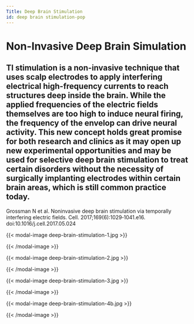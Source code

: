 ```yaml
---
Title: Deep Brain Stimulation
id: deep brain stimulation-pop
---
```

# Non-Invasive Deep Brain Simulation

TI stimulation is a non-invasive technique that uses scalp electrodes to apply interfering electrical high-frequency currents to reach structures deep inside the brain. While the applied frequencies of the electric fields themselves are too high to induce neural firing, the frequency of the envelop can drive neural activity. This new concept holds great promise for both research and clinics as it may open up new experimental opportunities and may be used for selective deep brain stimulation to treat certain disorders without the necessity of surgically implanting electrodes within certain brain areas, which is still common practice today.
---
Grossman N et al. Noninvasive deep brain stimulation via temporally interfering electric fields.  Cell. 2017;169(6):1029‐1041.e16. doi:10.1016/j.cell.2017.05.024

{{< modal-image deep-brain-stimulation-1.jpg >}}

{{< /modal-image >}}

{{< modal-image deep-brain-stimulation-2.jpg >}}

{{< /modal-image >}}

{{< modal-image deep-brain-stimulation-3.jpg >}}

{{< /modal-image >}}

{{< modal-image deep-brain-stimulation-4b.jpg >}}

{{< /modal-image >}}

